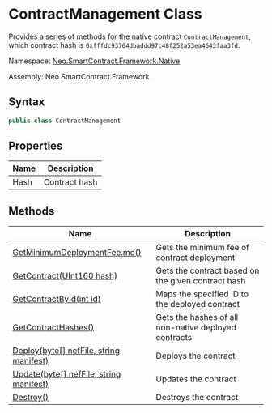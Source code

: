 # ContractManagement Class

Provides a series of methods for the native contract `ContractManagement`, which contract hash is `0xfffdc93764dbaddd97c48f252a53ea4643faa3fd`.

Namespace: [Neo.SmartContract.Framework.Native](index.md)

Assembly: Neo.SmartContract.Framework

## Syntax

```cs
public class ContractManagement
```

## Properties

| Name | Description   |
| ---- | ------------- |
| Hash | Contract hash |

## Methods

| Name                                                         | Description                                          |
| ------------------------------------------------------------ | ---------------------------------------------------- |
| [GetMinimumDeploymentFee.md()](GetMinimumDeploymentFee.md) | Gets the minimum fee of contract deployment          |
| [GetContract(UInt160 hash)](GetContract.md) | Gets the contract based on the given contract hash   |
| [GetContractById(int id)](GetContractById.md) | Maps the specified ID to the deployed contract       |
| [GetContractHashes()](GetContractHashes.md) | Gets the hashes of all non-native deployed contracts |
| [Deploy(byte[] nefFile, string manifest)](Deploy.md) | Deploys the contract                                 |
| [Update(byte[] nefFile, string manifest)](Update.md) | Updates the contract                                 |
| [Destroy()](Destroy.md)                   | Destroys the contract                                |
